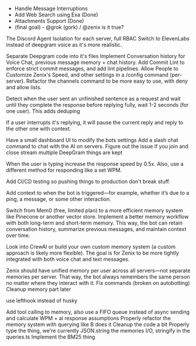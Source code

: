 - Handle Message Interruptions
- Add Web Search using Exa (Done)
- Attachments Support (Done)
- (final goal) - @grok (gork) / @zenix is it true?

The Discord Agent Isolation for each server, full RBAC
Switch to ElevenLabs instead of deepgram voice as it's more realistic.

Separate Deepgram code into it's files
Implement Conversation history for Voice Chat, previous message memory + chat history.
Add Commit Lint to enforce strict commit messages, and add lint pipelines.
Allow People to Customize Zenix's Speed, and other settings in a /config command (per-server).
Refactor the channels command to be more easy to use, with deny and allow lists.

Detect when the user sent an unfinished sentence as a request and wait until they complete the response before replying fully, wait 1-2 seconds (for one user). This adds deduping

If a user interrupts it's replying, it will pause the current reply and reply to the other one with context.

Have a small dashboard UI to modify the bots settings
Add a slash chat command to chat with the AI on servers.
Figure out the issue if you join and close stream multiple DeepGram things are kept

When the user is typing increase the response speed by 0.5x. Also, use a different method for responding like a set WPM.

Add CI/CD testing so pushing things to production don't break stuff.

Add context to when the bot is triggered—for example, whether it’s due to a ping, a message, or some other interaction.

Switch from Mem0 (free, limited plan) to a more efficient memory system like Pinecone or another vector store. Implement a better memory workflow with both long-term and short-term memory. This way, the bot can retain conversation history, summarize previous messages, and maintain context over time.

Look into CrewAI or build your own custom memory system (a custom approach is likely more flexible). The goal is for Zenix to be more tightly integrated with both voice chat and text messages.

Zenix should have unified memory per user across all servers—not separate memories per server. That way, the bot always remembers the same person no matter where they interact with it.
Fix commands (broken on autobotting)
Cleanup memory part later

use lefthook instead of husky

Add tool calling to memory, also use a FIFO queue instead of async sending and calculate WPM + ai response assumptions
Properly refactor the memory system with querying like B does it
Cleanup the code a bit
Properly type the thing, we're currently JSON.string the memories I/O, stringify in the queries.ts
Implement the BM25 thing
